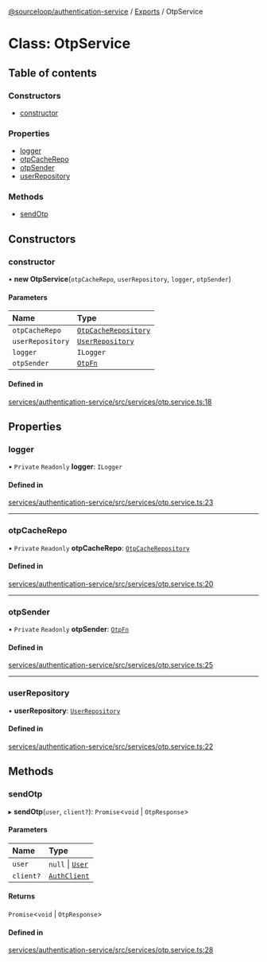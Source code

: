 [@sourceloop/authentication-service](../README.md) / [Exports](../modules.md) / OtpService

# Class: OtpService

## Table of contents

### Constructors

- [constructor](OtpService.md#constructor)

### Properties

- [logger](OtpService.md#logger)
- [otpCacheRepo](OtpService.md#otpcacherepo)
- [otpSender](OtpService.md#otpsender)
- [userRepository](OtpService.md#userrepository)

### Methods

- [sendOtp](OtpService.md#sendotp)

## Constructors

### constructor

• **new OtpService**(`otpCacheRepo`, `userRepository`, `logger`, `otpSender`)

#### Parameters

| Name | Type |
| :------ | :------ |
| `otpCacheRepo` | [`OtpCacheRepository`](OtpCacheRepository.md) |
| `userRepository` | [`UserRepository`](UserRepository.md) |
| `logger` | `ILogger` |
| `otpSender` | [`OtpFn`](../interfaces/OtpFn.md) |

#### Defined in

[services/authentication-service/src/services/otp.service.ts:18](https://github.com/codeweb05/repo1/blob/ea19add/services/authentication-service/src/services/otp.service.ts#L18)

## Properties

### logger

• `Private` `Readonly` **logger**: `ILogger`

#### Defined in

[services/authentication-service/src/services/otp.service.ts:23](https://github.com/codeweb05/repo1/blob/ea19add/services/authentication-service/src/services/otp.service.ts#L23)

___

### otpCacheRepo

• `Private` `Readonly` **otpCacheRepo**: [`OtpCacheRepository`](OtpCacheRepository.md)

#### Defined in

[services/authentication-service/src/services/otp.service.ts:20](https://github.com/codeweb05/repo1/blob/ea19add/services/authentication-service/src/services/otp.service.ts#L20)

___

### otpSender

• `Private` `Readonly` **otpSender**: [`OtpFn`](../interfaces/OtpFn.md)

#### Defined in

[services/authentication-service/src/services/otp.service.ts:25](https://github.com/codeweb05/repo1/blob/ea19add/services/authentication-service/src/services/otp.service.ts#L25)

___

### userRepository

• **userRepository**: [`UserRepository`](UserRepository.md)

#### Defined in

[services/authentication-service/src/services/otp.service.ts:22](https://github.com/codeweb05/repo1/blob/ea19add/services/authentication-service/src/services/otp.service.ts#L22)

## Methods

### sendOtp

▸ **sendOtp**(`user`, `client?`): `Promise`<`void` \| `OtpResponse`\>

#### Parameters

| Name | Type |
| :------ | :------ |
| `user` | ``null`` \| [`User`](User.md) |
| `client?` | [`AuthClient`](AuthClient.md) |

#### Returns

`Promise`<`void` \| `OtpResponse`\>

#### Defined in

[services/authentication-service/src/services/otp.service.ts:28](https://github.com/codeweb05/repo1/blob/ea19add/services/authentication-service/src/services/otp.service.ts#L28)
